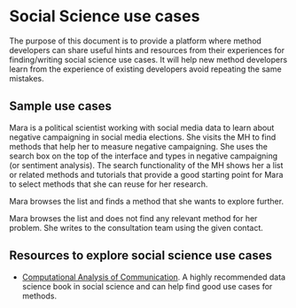# Social Science use cases

The purpose of this document is to provide a platform where method developers can share useful hints and resources from their experiences for finding/writing social science use cases. It will help new method developers learn from the experience of existing developers avoid repeating the same mistakes.

## Sample use cases

Mara is a political scientist working with social media data to learn about negative campaigning in social media elections. She visits the MH to find methods that help her to measure negative campaigning. She uses the search box on the top of the interface and types in negative campaigning (or sentiment analysis). The search functionality of the MH shows her a list or related methods and tutorials that provide a good starting point for Mara to select methods that she can reuse for her research.

Mara browses the list and finds a method that she wants to explore further.

Mara browses the list and does not find any relevant method for her problem. She writes to the consultation team using the given contact.

## Resources to explore social science use cases

- [Computational Analysis of Communication](https://cssbook.net/). A highly recommended data science book in social science and can help find good use cases for methods.
